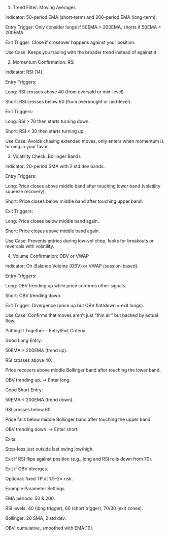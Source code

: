 1. Trend Filter: Moving Averages

Indicator: 50-period EMA (short-term) and 200-period EMA (long-term).

Entry Trigger: Only consider longs if 50EMA > 200EMA, shorts if 50EMA < 200EMA.

Exit Trigger: Close if crossover happens against your position.

Use Case: Keeps you trading with the broader trend instead of against it.

2. Momentum Confirmation: RSI

Indicator: RSI (14).

Entry Triggers:

Long: RSI crosses above 40 (from oversold or mid-level).

Short: RSI crosses below 60 (from overbought or mid-level).

Exit Triggers:

Long: RSI > 70 then starts turning down.

Short: RSI < 30 then starts turning up.

Use Case: Avoids chasing extended moves, only enters when momentum is turning in your favor.

3. Volatility Check: Bollinger Bands

Indicator: 20-period SMA with 2 std dev bands.

Entry Triggers:

Long: Price closes above middle band after touching lower band (volatility squeeze recovery).

Short: Price closes below middle band after touching upper band.

Exit Triggers:

Long: Price closes below middle band again.

Short: Price closes above middle band again.

Use Case: Prevents entries during low-vol chop, looks for breakouts or reversals with volatility.

4. Volume Confirmation: OBV or VWAP

Indicator: On-Balance Volume (OBV) or VWAP (session-based).

Entry Triggers:

Long: OBV trending up while price confirms other signals.

Short: OBV trending down.

Exit Trigger: Divergence (price up but OBV flat/down = exit longs).

Use Case: Confirms that moves aren’t just “thin air” but backed by actual flow.

Putting It Together – Entry/Exit Criteria

Good Long Entry:

50EMA > 200EMA (trend up).

RSI crosses above 40.

Price recovers above middle Bollinger band after touching the lower band.

OBV trending up.
→ Enter long.

Good Short Entry:

50EMA < 200EMA (trend down).

RSI crosses below 60.

Price falls below middle Bollinger band after touching the upper band.

OBV trending down.
→ Enter short.

Exits:

Stop-loss just outside last swing low/high.

Exit if RSI flips against position (e.g., long and RSI rolls down from 70).

Exit if OBV diverges.

Optional: fixed TP at 1.5–2× risk.

Example Parameter Settings

EMA periods: 50 & 200.

RSI levels: 40 (long trigger), 60 (short trigger), 70/30 (exit zones).

Bollinger: 20 SMA, 2 std dev.

OBV: cumulative, smoothed with EMA(10).
